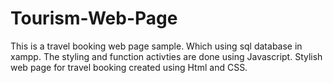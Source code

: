 # Tourism-Web-Page
This is a travel booking web page sample. Which using sql database in xampp. The styling and function activties are done using Javascript. Stylish web page for travel booking created using Html and CSS. 
